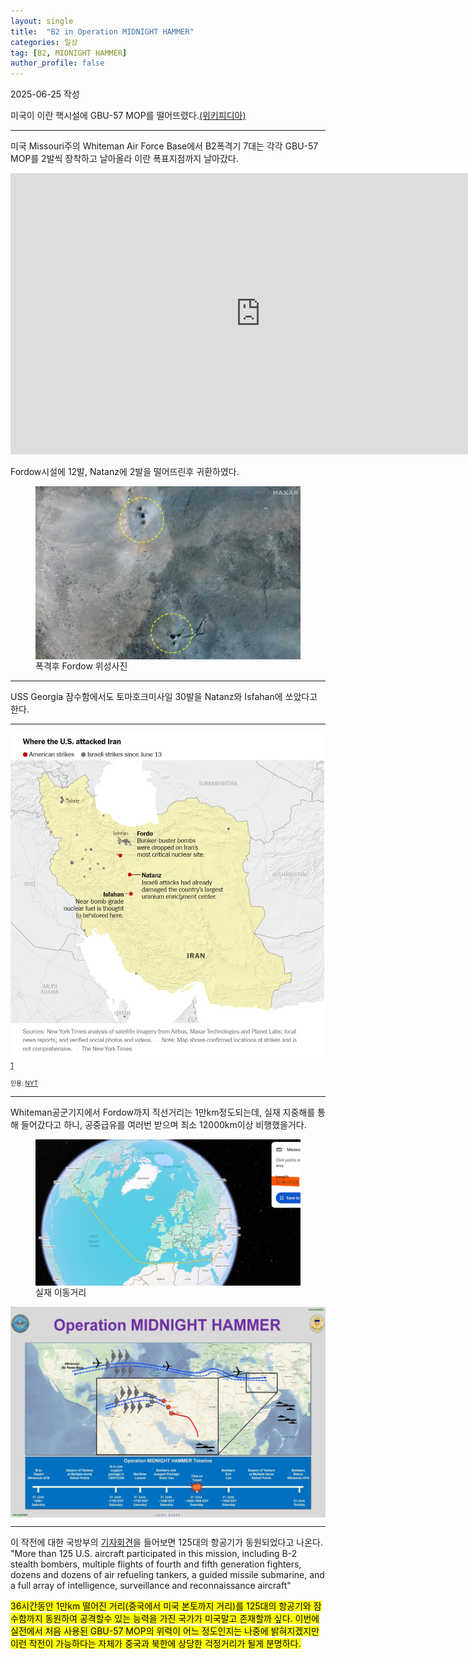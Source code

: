 ```yaml
---
layout: single
title:  "B2 in Operation MIDNIGHT HAMMER"
categories: 일상
tag: [B2, MIDNIGHT HAMMER]
author_profile: false
---
```

<p>2025-06-25 작성</p>
<p>미국이 이란 핵시설에  GBU-57 MOP를 떨어뜨렸다.<A href="https://en.wikipedia.org/wiki/United_States_strikes_on_Iranian_nuclear_sites#Strikes">(위키피디아)</A></p>
<hr class="wp-block-separator has-alpha-channel-opacity"/>

<p>미국 Missouri주의 Whiteman Air Force Base에서 B2폭격기 7대는 각각 GBU-57 MOP를 2발씩 장착하고 날아올라 이란 폭표지점까지 날아갔다.</p>
<iframe src="https://www.dvidshub.net/video/embed/967783" width="800" height="450" frameborder="0" allowtransparency allowfullscreen></iframe>

<p>Fordow시설에 12발, Natanz에 2발을 떨어뜨린후 귀환하였다.</p>
<figure>
    <img src="/assets\images\2025-06-24-B2 in Operation MIDNIGHT HAMMER\fordow after hit.jpg" align="center">
    <figcaption>폭격후 Fordow 위성사진</figcaption>
</figure>
<hr class="wp-block-separator has-alpha-channel-opacity"/>

<p>USS Georgia 잠수함에서도 토마호크미사일 30발을 Natanz와 Isfahan에 쏘았다고 한다.</p>
<hr class="wp-block-separator has-alpha-channel-opacity"/>

<p><img src="/assets\images\2025-06-24-B2 in Operation MIDNIGHT HAMMER\target sites.jpg" align="center">
<sub><a href="#footnote1">1</a></sub>
</p>
<footer>
    <p id="footnote1" style="font-size:70%">
        인용: <a href="https://www.nytimes.com/live/2025/06/21/world/iran-israel-trump">NYT</a>
    </p>
</footer>
<hr class="wp-block-separator has-alpha-channel-opacity"/>

<p>Whiteman공군기지에서 Fordow까지 직선거리는 1만km정도되는데, 실재 지중해를 통해 들어갔다고 하니, 공중급유를 여러번 받으며 최소 12000km이상 비행했을거다.</p>
<figure>
    <img src="/assets\images\2025-06-24-B2 in Operation MIDNIGHT HAMMER\actual distance.jpg" align="center">
    <figcaption>실재 이동거리</figcaption>
</figure>
<img src="/assets\images\2025-06-24-B2 in Operation MIDNIGHT HAMMER\timeline.jpg" align="center">
<hr class="wp-block-separator has-alpha-channel-opacity"/>

<p>이 작전에 대한 국방부의 <a href="https://www.defense.gov/News/Transcripts/Transcript/Article/4222543/secretary-of-defense-pete-hegseth-and-chairman-of-the-joint-chiefs-of-staff-gen/">기자회견</a>을 들어보면 125대의 항공기가 동원되었다고 나온다. <br/>
"More than 125 U.S. aircraft participated in this mission, including B-2 stealth bombers, multiple flights of fourth and fifth generation fighters, dozens and dozens of air refueling tankers, a guided missile submarine, and a full array of intelligence, surveillance and reconnaissance aircraft"</p>

<p><mark>36시간동안 1만km 떨어진 거리(중국에서 미국 본토까지 거리)를 125대의 항공기와 잠수함까지 동원하여 공격할수 있는 능력을 가진 국가가 미국말고 존재할까 싶다. 이번에 실전에서 처음 사용된 GBU-57 MOP의 위력이 어느 정도인지는 나중에 밝혀지겠지만 이런 작전이 가능하다는 자체가 중국과 북한에 상당한 걱정거리가 될게 분명하다.</mark></p>


